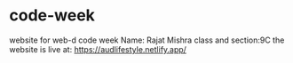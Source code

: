 # code-week
website for web-d code week
Name: Rajat Mishra
class and section:9C
the website is live at: https://audlifestyle.netlify.app/
